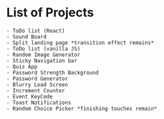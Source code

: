 # List of Projects

    - ToDo list (React)
    - Sound Board
    - Split landing page *transition effect remains*
    - ToDo list (vanilla JS)
    - Random Image Generator
    - Sticky Navigation bar
    - Quiz App
    - Password Strength Background
    - Password Generator
    - Blurry Load Screen
    - Increment Counter
    - Event KeyCode
    - Toast Notifications
    - Random Choice Picker *finishing touches remain*
